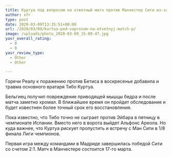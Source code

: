 ```yaml
---
title: Куртуа под вопросом на ответный матч против Манчестер Сити из-за травмы
author: xfr
type: post
date: 2020-03-09T13:35:51+00:00
url: /2020/03/09/kurtua-pod-voprosom-na-otvetnyj-match-p/
image: /uploads/photo_2020-03-09_15-08-47.jpg
yasr_overall_rating:
  - 0
  - 0
yasr_review_type:
  - Other
  - Other

---
```

Горечи Реалу к поражению против Бетиса в воскресенье добавила и травма основного вратаря Тибо Куртуа.

Бельгиец получил повреждение приводящей мышцы бедра и после матча заметно хромал. В ближайшее время он пройдет обследование и будет известнен более точный срок его восстановления.

Пока известно, что Тибо точно не сыграет против Эйбара в пятницу в чемпионате Испании. Вместо него в ворота выйдет Альфонс Ареола. Но куда важнее, что Куртуа рискует пропустить и встречу с Ман Сити в 1/8 финала Лиги чемпионов.

Первая игра между командами в Мадриде завершилась победой Сити со счетом 2:1. Матч в Манчестере состоится 17-го марта.